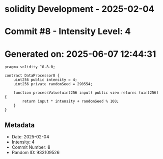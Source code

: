 ﻿# solidity Development - 2025-02-04
# Commit #8 - Intensity Level: 4
# Generated on: 2025-06-07 12:44:31
```solidity
pragma solidity ^0.8.0;

contract DataProcessor8 {
    uint256 public intensity = 4;
    uint256 private randomSeed = 290554;

    function processValue(uint256 input) public view returns (uint256) {
        return input * intensity + randomSeed % 100;
    }
}
```
## Metadata
- Date: 2025-02-04
- Intensity: 4
- Commit Number: 8
- Random ID: 933109526
